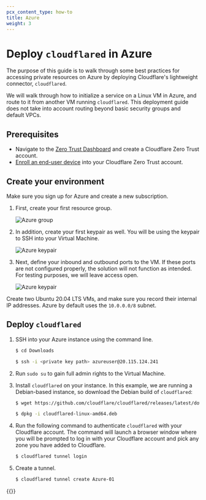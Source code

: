 ```yaml
---
pcx_content_type: how-to
title: Azure
weight: 3
---
```


# Deploy `cloudflared` in Azure

The purpose of this guide is to walk through some best practices for accessing private resources on Azure by deploying Cloudflare's lightweight connector, `cloudflared`.

We will walk through how to initialize a service on a Linux VM in Azure, and route to it from another VM running `cloudflared`. This deployment guide does not take into account routing beyond basic security groups and default VPCs.

## Prerequisites

- Navigate to the [Zero Trust Dashboard](https://one.dash.cloudflare.com/) and create a Cloudflare Zero Trust account.
- [Enroll an end-user device](/cloudflare-one/connections/connect-devices/warp/deployment/manual-deployment/#set-device-enrollment-permissions) into your Cloudflare Zero Trust account.

## Create your environment

Make sure you sign up for Azure and create a new subscription.

1. First, create your first resource group.

   ![Azure group](/cloudflare-one/static/documentation/connections/connect-apps/azure-1.png)

1. In addition, create your first keypair as well. You will be using the keypair to SSH into your Virtual Machine.

   ![Azure keypair](/cloudflare-one/static/documentation/connections/connect-apps/azure-2.png)

1. Next, define your inbound and outbound ports to the VM. If these ports are not configured properly, the solution will not function as intended. For testing purposes, we will leave access open.

   ![Azure keypair](/cloudflare-one/static/documentation/connections/connect-apps/azure-3.png)

Create two Ubuntu 20.04 LTS VMs, and make sure you record their internal IP addresses. Azure by default uses the `10.0.0.0/8` subnet.

## Deploy `cloudflared`

1. SSH into your Azure instance using the command line.

   ```sh
   $ cd Downloads
   ```

   ```sh
   $ ssh -i <private key path> azureuser@20.115.124.241
   ```

1. Run `sudo su` to gain full admin rights to the Virtual Machine.

1. Install `cloudflared` on your instance. In this example, we are running a Debian-based instance, so download the Debian build of `cloudflared`:

   ```sh
   $ wget https://github.com/cloudflare/cloudflared/releases/latest/download/cloudflared-linux-amd64.deb
   ```

   ```sh
   $ dpkg -i cloudflared-linux-amd64.deb
   ```

1. Run the following command to authenticate `cloudflared` with your Cloudflare account. The command will launch a browser window where you will be prompted to log in with your Cloudflare account and pick any zone you have added to Cloudflare.

   ```sh
   $ cloudflared tunnel login
   ```

1. Create a tunnel.

   ```sh
   $ cloudflared tunnel create Azure-01
   ```

{{<render file="_cloudflared-cloud-deployment.md">}}
